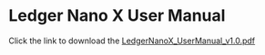 
# Ledger Nano X User Manual

Click the link  to download the [LedgerNanoX_UserManual_v1.0.pdf](https://support.ledger.com/hc/en-us/articles/360019514333-User-manual)
    
